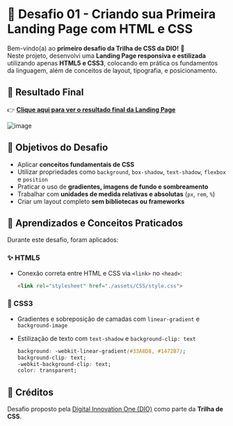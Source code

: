 # 🚀 Desafio 01 - Criando sua Primeira Landing Page com HTML e CSS 

Bem-vindo(a) ao **primeiro desafio da Trilha de CSS da DIO!** 🎉  
Neste projeto, desenvolvi uma **Landing Page responsiva e estilizada** utilizando apenas **HTML5 e CSS3**, colocando em prática os fundamentos da linguagem, além de conceitos de layout, tipografia, e posicionamento.



## 📸 Resultado Final

👉 **[Clique aqui para ver o resultado final da Landing Page](https://cristiannemachado.github.io/trilha-css-desafio-01/)**

![image](https://user-images.githubusercontent.com/55519539/183538055-6cce606c-7d1d-4d15-a4be-ffeb5b37c956.png)


## 🎯 Objetivos do Desafio

- Aplicar **conceitos fundamentais de CSS**
- Utilizar propriedades como `background`, `box-shadow`, `text-shadow`, `flexbox` e `position`
- Praticar o uso de **gradientes, imagens de fundo e sombreamento**
- Trabalhar com **unidades de medida relativas e absolutas** (`px`, `rem`, `%`)
- Criar um layout completo **sem bibliotecas ou frameworks**



## 🧠 Aprendizados e Conceitos Praticados

Durante este desafio, foram aplicados:

### ✨ HTML5

- Conexão correta entre HTML e CSS via `<link>` no `<head>`:

  ```html
  <link rel="stylesheet" href="./assets/CSS/style.css">

### 🎨 CSS3
- Gradientes e sobreposição de camadas com `linear-gradient` e `background-image`
- Estilização de texto com `text-shadow` e `background-clip: text`

  ```css
  background: -webkit-linear-gradient(#33A8D8, #1472B7);
  background-clip: text;
  -webkit-background-clip: text;
  color: transparent;
## 📌 Créditos

Desafio proposto pela [Digital Innovation One (DIO)](https://dio.me) como parte da **Trilha de CSS**.